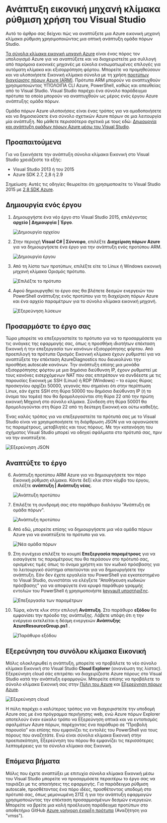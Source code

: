 <properties
    pageTitle="Ανάπτυξη εικονική μηχανή κλίμακα ρύθμιση χρήση του Visual Studio | Microsoft Azure"
    description="Ανάπτυξη σύνολα κλίμακα εικονική μηχανή με χρήση του Visual Studio και ένα πρότυπο από διαχειριστή πόρων"
    services="virtual-machine-scale-sets"
    documentationCenter=""
    authors="gbowerman"
    manager="timlt"
    editor=""
    tags="azure-resource-manager"/>

<tags
    ms.service="virtual-machine-scale-sets"
    ms.workload="na"
    ms.tgt_pltfrm="na"
    ms.devlang="na"
    ms.topic="article"
    ms.date="06/13/2016"
    ms.author="guybo"/>

# <a name="deploy-virtual-machine-scale-set-using-visual-studio"></a>Ανάπτυξη εικονική μηχανή κλίμακα ρύθμιση χρήση του Visual Studio

Αυτό το άρθρο σας δείχνει πώς να αναπτύξετε μια Azure εικονική μηχανή κλίμακα ρύθμιση χρησιμοποιώντας μια οπτική ανάπτυξη ομάδα πόρων Studio.


[Τα σύνολα κλίμακα εικονική μηχανή Azure](https://azure.microsoft.com/blog/azure-vm-scale-sets-public-preview/) είναι ένας πόρος τον υπολογισμό Azure για να αναπτύξετε και να διαχειριστείτε μια συλλογή από παρόμοια εικονικές μηχανές με εύκολα ενσωματωμένες επιλογές για αυτόματη κλίμακα και εξισορρόπηση φόρτου. Μπορείτε να προμηθεύσουν και να υλοποιήσετε Εικονική κλίμακα σύνολα με τη χρήση [προτύπων διαχείρισης πόρων Azure (ARM)](https://github.com/Azure/azure-quickstart-templates). Πρότυπα ARM μπορούν να αναπτυχθούν χρησιμοποιώντας ΥΠΌΛΟΙΠΑ CLI Azure, PowerShell, καθώς και απευθείας από το Visual Studio. Visual Studio παρέχει ένα σύνολο παράδειγμα πρότυπα τα οποία μπορούν να αναπτυχθούν ως μέρος ενός έργου Azure ανάπτυξης ομάδα πόρων.

Ομάδα πόρων Azure υλοποιήσεις είναι ένας τρόπος για να ομαδοποιήσετε και να δημοσιεύσετε ένα σύνολο σχετικών Azure πόρων σε μια λειτουργία μία ανάπτυξη. Να μάθετε περισσότερα σχετικά με τους εδώ: [Δημιουργία και ανάπτυξη ομάδων πόρων Azure μέσω του Visual Studio](../vs-azure-tools-resource-groups-deployment-projects-create-deploy.md).

## <a name="pre-requisites"></a>Προαπαιτούμενα

Για να ξεκινήσετε την ανάπτυξη σύνολα κλίμακα Εικονική στο Visual Studio χρειάζεστε τα εξής:

- Visual Studio 2013 ή του 2015
- Azure SDK 2.7, 2,8 ή 2.9

Σημείωση: Αυτές τις οδηγίες θεωρείται ότι χρησιμοποιείτε το Visual Studio 2015 με [2,8 SDK Azure](https://azure.microsoft.com/blog/announcing-the-azure-sdk-2-8-for-net/).

## <a name="creating-a-project"></a>Δημιουργία ενός έργου

1. Δημιουργήστε ένα νέο έργο στο Visual Studio 2015, επιλέγοντας **αρχείο | Δημιουργία | Έργο**.

    ![Δημιουργία αρχείου][file_new]

2. Στην περιοχή **Visual C# | Σύννεφο**, επιλέξτε **Διαχείριση πόρων Azure** για να δημιουργήσετε ένα έργο για την ανάπτυξη ενός προτύπου ARM.

    ![Δημιουργία έργου][create_project]

3.  Από τη λίστα των προτύπων, επιλέξτε είτε το Linux ή Windows εικονική μηχανή κλίμακα Ορισμός πρότυπο.

    ![Επιλέξτε το πρότυπο][select_Template]

4. Αφού δημιουργηθεί το έργο σας θα βλέπετε δεσμών ενεργειών του PowerShell ανάπτυξης ενός προτύπου για τη διαχείριση πόρων Azure και ένα αρχείο παραμέτρων για το σύνολο κλίμακα εικονική μηχανή.

    ![Εξερεύνηση λύσεων][solution_explorer]

## <a name="customize-your-project"></a>Προσαρμόστε το έργο σας

Τώρα μπορείτε να επεξεργαστείτε το πρότυπο για να το προσαρμόσετε για τις ανάγκες της εφαρμογής σας, όπως η προσθήκη ιδιοτήτων επέκταση Εικονική ή την επεξεργασία των κανόνων εξισορρόπησης φόρτου. Από προεπιλογή τα πρότυπα Ορισμός Εικονική κλίμακα έχουν ρυθμιστεί για να αναπτύξετε την επέκταση AzureDiagnostics που διευκολύνει την προσθήκη autoscale κανόνων. Την ανάπτυξη επίσης μια μονάδα εξισορρόπησης φόρτου με μια δημόσια διεύθυνση IP, έχουν ρυθμιστεί με τους κανόνες εισερχόμενων NAT που σας επιτρέπουν να συνδέεστε με τις παρουσίες Εικονική με SSH (Linux) ή RDP (Windows) – το εύρος θύρας προσκηνίου αρχίζει 50000, γεγονός που σημαίνει ότι στην περίπτωση Linux, εάν έχετε SSH στη θύρα 50000 του δημόσια διεύθυνση IP (ή το όνομα του τομέα) που θα δρομολογούνται στη θύρα 22 από την πρώτη εικονική Μηχανή στο σύνολο κλίμακα. Σύνδεση στη θύρα 50001 θα δρομολογούνται στη θύρα 22 από τη δεύτερη Εικονική και ούτω καθεξής.

 Ένας καλός τρόπος για να επεξεργαστείτε τα πρότυπά σας με το Visual Studio είναι να χρησιμοποιήσετε τη διάρθρωση JSON για να οργανώσετε τις παραμέτρους, μεταβλητές και τους πόρους. Με την κατανόηση του σχήματος Visual Studio μπορεί να οδηγεί σφάλματα στο πρότυπό σας, πριν να την αναπτύξετε.

![Εξερεύνηση JSON][json_explorer]

## <a name="deploy-the-project"></a>Αναπτύξτε το έργο

6. Ανάπτυξη προτύπου ARM Azure για να δημιουργήσετε τον πόρο Εικονική ρύθμιση κλίμακα. Κάντε δεξί κλικ στον κόμβο του έργου, επιλέξτε **ανάπτυξη | Ανάπτυξη νέας**.

    ![Ανάπτυξη προτύπου][5deploy_Template]

7. Επιλέξτε τη συνδρομή σας στο παράθυρο διαλόγου "Ανάπτυξη σε ομάδα πόρων".

    ![Ανάπτυξη προτύπου][6deploy_Template]

8. Από εδώ, μπορείτε επίσης να δημιουργήσετε μια νέα ομάδα πόρων Azure για να αναπτύξετε το πρότυπο για να.

    ![Νέα ομάδα πόρων][new_resource]

9. Στη συνέχεια επιλέξτε το κουμπί **Επεξεργασία παραμέτρους** για να εισαγάγετε τις παραμέτρους που θα περάσουν στο πρότυπό σας, ορισμένες τιμές όπως το όνομα χρήστη και τον κωδικό πρόσβασης για το λειτουργικό σύστημα απαιτούνται για να δημιουργήσετε την ανάπτυξη. Εάν δεν έχετε εργαλεία του PowerShell για εγκατεστημένο το Visual Studio, συνιστάται να ελέγξετε "Αποθήκευση κωδικών πρόσβασης" για να αποφύγετε ένα κρυφό παράθυρο γραμμής εντολών του PowerShell ή χρησιμοποιήστε [keyvault υποστήριξης](https://azure.microsoft.com/blog/keyvault-support-for-arm-templates/).

    ![Επεξεργασία των παραμέτρων][edit_parameters]

10. Τώρα, κάντε κλικ στην επιλογή **Ανάπτυξη**. Στο παράθυρο **εξόδου** θα εμφανίσει την πρόοδο της ανάπτυξης. Λάβετε υπόψη ότι η την ενέργεια εκτελείται η δέσμη ενεργειών **Ανάπτυξης AzureResourceGroup.ps1** .

    ![Παράθυρο εξόδου][output_window]

## <a name="exploring-your-vm-scale-set"></a>Εξερεύνηση του συνόλου κλίμακα Εικονική

Μόλις ολοκληρωθεί η ανάπτυξη, μπορείτε να προβάλετε το νέο σύνολο κλίμακα Εικονική στο Visual Studio **Cloud Explorer** (ανανέωση της λίστας). Εξερεύνηση cloud σάς επιτρέπει να διαχειρίζεστε Azure πόρους στο Visual Studio κατά την ανάπτυξη εφαρμογών. Μπορείτε επίσης να προβάλετε το σύνολο κλίμακα Εικονική σας στην [Πύλη του Azure](https://portal.azure.com) και [Εξερεύνηση πόρων Azure](https://resources.azure.com/).

![Εξερεύνηση cloud][cloud_explorer]

 Η πύλη παρέχει ο καλύτερος τρόπος για να διαχειριστείτε την υποδομή Azure σας με ένα πρόγραμμα περιήγησης web, ενώ Azure πόρων Explorer αποτελούν έναν εύκολο τρόπο να Εξερεύνηση οπτικά και να εντοπισμός σφαλμάτων Azure πόρων, παρέχοντας ένα παράθυρο σε "Προβολή παρουσία" και επίσης που εμφανίζει τις εντολές του PowerShell για τους πόρους που αναζητάτε. Ενώ είναι σύνολα κλίμακα Εικονική στην προεπισκόπηση, Εξερεύνηση του πόρου θα εμφανίζει τις περισσότερες λεπτομέρειες για τα σύνολα κλίμακα σας Εικονική.

## <a name="next-steps"></a>Επόμενα βήματα

Μόλις που έχετε αναπτύξει με επιτυχία σύνολα κλίμακα Εικονική μέσω του Visual Studio μπορείτε να προσαρμόσετε περαιτέρω το έργο σας να ταιριάζει με τις απαιτήσεις της εφαρμογής. Για παράδειγμα ρύθμιση autoscale, προσθέτοντας ένα πόρο ιδέες, προσθέτοντας υποδομή στο πρότυπό σας, όπως μεμονωμένη ΣΠΣ ή για την ανάπτυξη εφαρμογών χρησιμοποιώντας την επέκταση προσαρμοσμένων δεσμών ενεργειών. Μπορείτε να βρείτε μια καλή προέλευση παράδειγμα προτύπων στο αποθετήριο GitHub [Azure γρήγορη έναρξη πρότυπα](https://github.com/Azure/azure-quickstart-templates) (Αναζήτηση για "vmss").

[file_new]: ./media/virtual-machine-scale-sets-vs-create/1-FileNew.png
[create_project]: ./media/virtual-machine-scale-sets-vs-create/2-CreateProject.png
[select_Template]: ./media/virtual-machine-scale-sets-vs-create/3b-SelectTemplateLin.png
[solution_explorer]: ./media/virtual-machine-scale-sets-vs-create/4-SolutionExplorer.png
[json_explorer]: ./media/virtual-machine-scale-sets-vs-create/10-JsonExplorer.png
[5deploy_Template]: ./media/virtual-machine-scale-sets-vs-create/5-DeployTemplate.png
[6deploy_Template]: ./media/virtual-machine-scale-sets-vs-create/6-DeployTemplate.png
[new_resource]: ./media/virtual-machine-scale-sets-vs-create/7-NewResourceGroup.png
[edit_parameters]: ./media/virtual-machine-scale-sets-vs-create/8-EditParameter.png
[output_window]: ./media/virtual-machine-scale-sets-vs-create/9-Output.png
[cloud_explorer]: ./media/virtual-machine-scale-sets-vs-create/12-CloudExplorer.png
